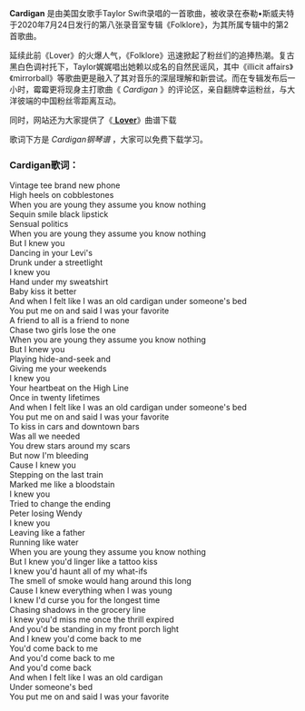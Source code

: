 

**Cardigan** 是由美国女歌手Taylor
Swift录唱的一首歌曲，被收录在泰勒•斯威夫特于2020年7月24日发行的第八张录音室专辑《Folklore》，为其所属专辑中的第2首歌曲。

延续此前《Lover》的火爆人气，《Folklore》迅速掀起了粉丝们的追捧热潮。复古黑白色调衬托下，Taylor娓娓唱出她赖以成名的自然民谣风，其中《illicit
affairs》《mirrorball》等歌曲更是融入了其对音乐的深层理解和新尝试。而在专辑发布后一小时，霉霉更将现身主打歌曲《 _Cardigan_
》的评论区，亲自翻牌幸运粉丝，与大洋彼端的中国粉丝零距离互动。

同时，网站还为大家提供了《[ **Lover**](Music-10812-Lover-Taylor-Swift.html "Lover")》曲谱下载

歌词下方是 _Cardigan钢琴谱_ ，大家可以免费下载学习。

### Cardigan歌词：

Vintage tee brand new phone  
High heels on cobblestones  
When you are young they assume you know nothing  
Sequin smile black lipstick  
Sensual politics  
When you are young they assume you know nothing  
But I knew you  
Dancing in your Levi's  
Drunk under a streetlight  
I knew you  
Hand under my sweatshirt  
Baby kiss it better  
And when I felt like I was an old cardigan under someone's bed  
You put me on and said I was your favorite  
A friend to all is a friend to none  
Chase two girls lose the one  
When you are young they assume you know nothing  
But I knew you  
Playing hide-and-seek and  
Giving me your weekends  
I knew you  
Your heartbeat on the High Line  
Once in twenty lifetimes  
And when I felt like I was an old cardigan under someone's bed  
You put me on and said I was your favorite  
To kiss in cars and downtown bars  
Was all we needed  
You drew stars around my scars  
But now I'm bleeding  
Cause I knew you  
Stepping on the last train  
Marked me like a bloodstain  
I knew you  
Tried to change the ending  
Peter losing Wendy  
I knew you  
Leaving like a father  
Running like water  
When you are young they assume you know nothing  
But I knew you'd linger like a tattoo kiss  
I knew you'd haunt all of my what-ifs  
The smell of smoke would hang around this long  
Cause I knew everything when I was young  
I knew I'd curse you for the longest time  
Chasing shadows in the grocery line  
I knew you'd miss me once the thrill expired  
And you'd be standing in my front porch light  
And I knew you'd come back to me  
You'd come back to me  
And you'd come back to me  
And you'd come back  
And when I felt like I was an old cardigan  
Under someone's bed  
You put me on and said I was your favorite

